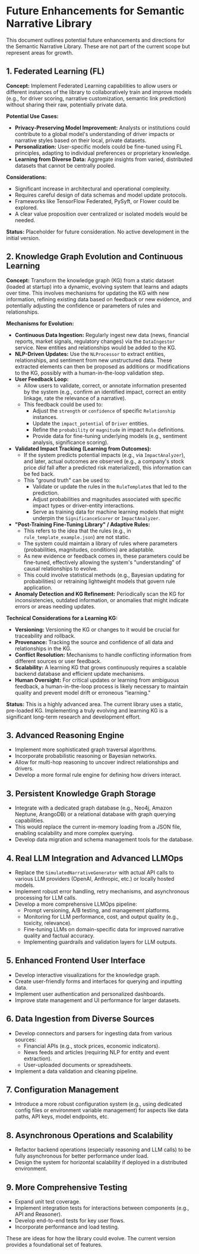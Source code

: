 # Future Enhancements for Semantic Narrative Library

This document outlines potential future enhancements and directions for the Semantic Narrative Library. These are not part of the current scope but represent areas for growth.

## 1. Federated Learning (FL)

**Concept:**
Implement Federated Learning capabilities to allow users or different instances of the library to collaboratively train and improve models (e.g., for driver scoring, narrative customization, semantic link prediction) without sharing their raw, potentially private data.

**Potential Use Cases:**
-   **Privacy-Preserving Model Improvement:** Analysts or institutions could contribute to a global model's understanding of driver impacts or narrative styles based on their local, private datasets.
-   **Personalization:** User-specific models could be fine-tuned using FL principles, adapting to individual preferences or proprietary knowledge.
-   **Learning from Diverse Data:** Aggregate insights from varied, distributed datasets that cannot be centrally pooled.

**Considerations:**
-   Significant increase in architectural and operational complexity.
-   Requires careful design of data schemas and model update protocols.
-   Frameworks like TensorFlow Federated, PySyft, or Flower could be explored.
-   A clear value proposition over centralized or isolated models would be needed.

**Status:** Placeholder for future consideration. No active development in the initial version.

## 2. Knowledge Graph Evolution and Continuous Learning

**Concept:**
Transform the knowledge graph (KG) from a static dataset (loaded at startup) into a dynamic, evolving system that learns and adapts over time. This involves mechanisms for updating the KG with new information, refining existing data based on feedback or new evidence, and potentially adjusting the confidence or parameters of rules and relationships.

**Mechanisms for Evolution:**

*   **Continuous Data Ingestion:** Regularly ingest new data (news, financial reports, market signals, regulatory changes) via the `DataIngestor` service. New entities and relationships would be added to the KG.
*   **NLP-Driven Updates:** Use the `NLProcessor` to extract entities, relationships, and sentiment from new unstructured data. These extracted elements can then be proposed as additions or modifications to the KG, possibly with a human-in-the-loop validation step.
*   **User Feedback Loop:**
    *   Allow users to validate, correct, or annotate information presented by the system (e.g., confirm an identified impact, correct an entity linkage, rate the relevance of a narrative).
    *   This feedback could be used to:
        *   Adjust the `strength` or `confidence` of specific `Relationship` instances.
        *   Update the `impact_potential` of `Driver` entities.
        *   Refine the `probability` or `magnitude` in impact `Rule` definitions.
        *   Provide data for fine-tuning underlying models (e.g., sentiment analysis, significance scoring).
*   **Validated Impact Tracking (Learning from Outcomes):**
    *   If the system predicts potential impacts (e.g., via `ImpactAnalyzer`), and later, actual outcomes are observed (e.g., a company's stock price *did* fall after a predicted risk materialized), this information can be fed back.
    *   This "ground truth" can be used to:
        *   Validate or update the rules in the `RuleTemplate`s that led to the prediction.
        *   Adjust probabilities and magnitudes associated with specific impact types or driver-entity interactions.
        *   Serve as training data for machine learning models that might underpin the `SignificanceScorer` or `ImpactAnalyzer`.
*   **"Post-Training Fine-Tuning Library" / Adaptive Rules:**
    *   This refers to the idea that the rules (e.g., in `rule_template_example.json`) are not static.
    *   The system could maintain a library of rules where parameters (probabilities, magnitudes, conditions) are adaptable.
    *   As new evidence or feedback comes in, these parameters could be fine-tuned, effectively allowing the system's "understanding" of causal relationships to evolve.
    *   This could involve statistical methods (e.g., Bayesian updating for probabilities) or retraining lightweight models that govern rule application.
*   **Anomaly Detection and KG Refinement:** Periodically scan the KG for inconsistencies, outdated information, or anomalies that might indicate errors or areas needing updates.

**Technical Considerations for a Learning KG:**
*   **Versioning:** Versioning the KG or changes to it would be crucial for traceability and rollback.
*   **Provenance:** Tracking the source and confidence of all data and relationships in the KG.
*   **Conflict Resolution:** Mechanisms to handle conflicting information from different sources or user feedback.
*   **Scalability:** A learning KG that grows continuously requires a scalable backend database and efficient update mechanisms.
*   **Human Oversight:** For critical updates or learning from ambiguous feedback, a human-in-the-loop process is likely necessary to maintain quality and prevent model drift or erroneous "learning."

**Status:** This is a highly advanced area. The current library uses a static, pre-loaded KG. Implementing a truly evolving and learning KG is a significant long-term research and development effort.

## 3. Advanced Reasoning Engine

-   Implement more sophisticated graph traversal algorithms.
-   Incorporate probabilistic reasoning or Bayesian networks.
-   Allow for multi-hop reasoning to uncover indirect relationships and drivers.
-   Develop a more formal rule engine for defining how drivers interact.

## 3. Persistent Knowledge Graph Storage

-   Integrate with a dedicated graph database (e.g., Neo4j, Amazon Neptune, ArangoDB) or a relational database with graph querying capabilities.
-   This would replace the current in-memory loading from a JSON file, enabling scalability and more complex querying.
-   Develop data migration and schema management tools for the database.

## 4. Real LLM Integration and Advanced LLMOps

-   Replace the `SimulatedNarrativeGenerator` with actual API calls to various LLM providers (OpenAI, Anthropic, etc.) or locally hosted models.
-   Implement robust error handling, retry mechanisms, and asynchronous processing for LLM calls.
-   Develop a more comprehensive LLMOps pipeline:
    -   Prompt versioning, A/B testing, and management platforms.
    -   Monitoring for LLM performance, cost, and output quality (e.g., toxicity, relevance).
    -   Fine-tuning LLMs on domain-specific data for improved narrative quality and factual accuracy.
    -   Implementing guardrails and validation layers for LLM outputs.

## 5. Enhanced Frontend User Interface

-   Develop interactive visualizations for the knowledge graph.
-   Create user-friendly forms and interfaces for querying and inputting data.
-   Implement user authentication and personalized dashboards.
-   Improve state management and UI performance for larger datasets.

## 6. Data Ingestion from Diverse Sources

-   Develop connectors and parsers for ingesting data from various sources:
    -   Financial APIs (e.g., stock prices, economic indicators).
    -   News feeds and articles (requiring NLP for entity and event extraction).
    -   User-uploaded documents or spreadsheets.
-   Implement a data validation and cleaning pipeline.

## 7. Configuration Management

-   Introduce a more robust configuration system (e.g., using dedicated config files or environment variable management) for aspects like data paths, API keys, model endpoints, etc.

## 8. Asynchronous Operations and Scalability

-   Refactor backend operations (especially reasoning and LLM calls) to be fully asynchronous for better performance under load.
-   Design the system for horizontal scalability if deployed in a distributed environment.

## 9. More Comprehensive Testing

-   Expand unit test coverage.
-   Implement integration tests for interactions between components (e.g., API and Reasoner).
-   Develop end-to-end tests for key user flows.
-   Incorporate performance and load testing.

These are ideas for how the library could evolve. The current version provides a foundational set of features.
